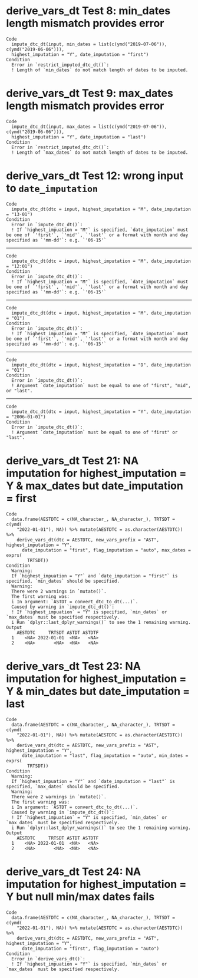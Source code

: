 # derive_vars_dt Test 8: min_dates length mismatch provides error

    Code
      impute_dtc_dt(input, min_dates = list(c(ymd("2019-07-06")), c(ymd("2019-06-06"))),
      highest_imputation = "Y", date_imputation = "first")
    Condition
      Error in `restrict_imputed_dtc_dt()`:
      ! Length of `min_dates` do not match length of dates to be imputed.

# derive_vars_dt Test 9: max_dates length mismatch provides error

    Code
      impute_dtc_dt(input, max_dates = list(c(ymd("2019-07-06")), c(ymd("2019-06-06"))),
      highest_imputation = "Y", date_imputation = "last")
    Condition
      Error in `restrict_imputed_dtc_dt()`:
      ! Length of `max_dates` do not match length of dates to be imputed.

# derive_vars_dt Test 12: wrong input to `date_imputation`

    Code
      impute_dtc_dt(dtc = input, highest_imputation = "M", date_imputation = "13-01")
    Condition
      Error in `impute_dtc_dt()`:
      ! If `highest_impuation = "M"` is specified, `date_imputation` must be one of `'first'`, `'mid'`, `'last'` or a format with month and day specified as `'mm-dd'`: e.g. `'06-15'`

---

    Code
      impute_dtc_dt(dtc = input, highest_imputation = "M", date_imputation = "12:01")
    Condition
      Error in `impute_dtc_dt()`:
      ! If `highest_impuation = "M"` is specified, `date_imputation` must be one of `'first'`, `'mid'`, `'last'` or a format with month and day specified as `'mm-dd'`: e.g. `'06-15'`

---

    Code
      impute_dtc_dt(dtc = input, highest_imputation = "M", date_imputation = "01")
    Condition
      Error in `impute_dtc_dt()`:
      ! If `highest_impuation = "M"` is specified, `date_imputation` must be one of `'first'`, `'mid'`, `'last'` or a format with month and day specified as `'mm-dd'`: e.g. `'06-15'`

---

    Code
      impute_dtc_dt(dtc = input, highest_imputation = "D", date_imputation = "01")
    Condition
      Error in `impute_dtc_dt()`:
      ! Argument `date_imputation` must be equal to one of "first", "mid", or "last".

---

    Code
      impute_dtc_dt(dtc = input, highest_imputation = "Y", date_imputation = "2006-01-01")
    Condition
      Error in `impute_dtc_dt()`:
      ! Argument `date_imputation` must be equal to one of "first" or "last".

# derive_vars_dt Test 21: NA imputation for highest_imputation = Y & max_dates but date_imputation = first

    Code
      data.frame(AESTDTC = c(NA_character_, NA_character_), TRTSDT = c(ymd(
        "2022-01-01"), NA)) %>% mutate(AESTDTC = as.character(AESTDTC)) %>%
        derive_vars_dt(dtc = AESTDTC, new_vars_prefix = "AST", highest_imputation = "Y",
          date_imputation = "first", flag_imputation = "auto", max_dates = exprs(
            TRTSDT))
    Condition
      Warning:
      If `highest_impuation = "Y"` and `date_imputation = "first"` is specified, `min_dates` should be specified.
      Warning:
      There were 2 warnings in `mutate()`.
      The first warning was:
      i In argument: `ASTDT = convert_dtc_to_dt(...)`.
      Caused by warning in `impute_dtc_dt()`:
      ! If `highest_impuation` = "Y" is specified, `min_dates` or `max_dates` must be specified respectively.
      i Run `dplyr::last_dplyr_warnings()` to see the 1 remaining warning.
    Output
        AESTDTC     TRTSDT ASTDT ASTDTF
      1    <NA> 2022-01-01  <NA>   <NA>
      2    <NA>       <NA>  <NA>   <NA>

# derive_vars_dt Test 23: NA imputation for highest_imputation = Y & min_dates but date_imputation = last

    Code
      data.frame(AESTDTC = c(NA_character_, NA_character_), TRTSDT = c(ymd(
        "2022-01-01"), NA)) %>% mutate(AESTDTC = as.character(AESTDTC)) %>%
        derive_vars_dt(dtc = AESTDTC, new_vars_prefix = "AST", highest_imputation = "Y",
          date_imputation = "last", flag_imputation = "auto", min_dates = exprs(
            TRTSDT))
    Condition
      Warning:
      If `highest_impuation = "Y"` and `date_imputation = "last"` is specified, `max_dates` should be specified.
      Warning:
      There were 2 warnings in `mutate()`.
      The first warning was:
      i In argument: `ASTDT = convert_dtc_to_dt(...)`.
      Caused by warning in `impute_dtc_dt()`:
      ! If `highest_impuation` = "Y" is specified, `min_dates` or `max_dates` must be specified respectively.
      i Run `dplyr::last_dplyr_warnings()` to see the 1 remaining warning.
    Output
        AESTDTC     TRTSDT ASTDT ASTDTF
      1    <NA> 2022-01-01  <NA>   <NA>
      2    <NA>       <NA>  <NA>   <NA>

# derive_vars_dt Test 24: NA imputation for highest_imputation = Y but null min/max dates fails

    Code
      data.frame(AESTDTC = c(NA_character_, NA_character_), TRTSDT = c(ymd(
        "2022-01-01"), NA)) %>% mutate(AESTDTC = as.character(AESTDTC)) %>%
        derive_vars_dt(dtc = AESTDTC, new_vars_prefix = "AST", highest_imputation = "Y",
          date_imputation = "first", flag_imputation = "auto")
    Condition
      Error in `derive_vars_dt()`:
      ! If `highest_impuation = "Y"` is specified, `min_dates` or `max_dates` must be specified respectively.

